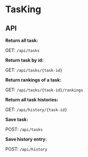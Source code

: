 # TasKing

## API

**Return all task:**

GET: `/api/tasks`

**Return task by id:**

GET: `/api/tasks/{task-id}`

**Return rankings of a task:**

GET: `/api/tasks/{task-id}/rankings`

**Return all task histories:**

GET: `/api/history/{task-id}`

**Save task:**

POST: `/api/tasks`

**Save history entry:**

POST: `/api/history`